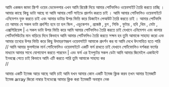আমি একজন জাভা স্ক্রিপ্ট ওয়েব ডেভেলপার এখন আমি রিয়েক্ট দিয়ে আমার পোর্টফলিও ওয়েবসাইট তৈরি করতে চাচ্ছি । আমার কাছে কিছু ডাটা আছে যা আমি আমার পোর্ট সাইডে প্রদর্শন করতে চাই । আমি আমার পোর্টফলিও ওয়েবসাইটে এনিমেশন যুক্ত করতে চাই এবং আমার ডাটার উপর ভিত্তি করে  ডিজাইন লেআউট তৈরি করতে চাই । আমার পোর্টফলি তে আমার যে সকল ডাটা প্রদর্শিত হবে তা হল স্কিল , এডুকেশন , প্রজেক্ট , ব্লগ , সিভি , ফুটার , হবি ,থিম , মেটা , এক্সপিরিয়েন্স | এ সকল ডাটা উপর ভিত্তি করে আমি আমার পোর্টফলিও তৈরি করতে চাই যেখানে এনিমেশন এবং কালার পোর্টফলিউটের মান বাড়িয়ে দিবে কিভাবে আমি আমার পোর্টফলিও তৈরি করতে সক্ষম হব তুমি আমাকে সাহায্য করো এবং আমার তথ্যের উপর ভিত্তি করে কিছু উদাহরণস্বরূপ ওয়েবসাইট আমাকে প্রদর্শন কর যা আমি দেখে উৎসাহিত হতে পারি
//
আমি আমার ফুলস্ট্যাক মার্ন পোর্টফোলিও ওয়েবসাইটে একটি ফর্ম রাখতে চাই যেখানে পোর্টফোলিও দর্শকরা ফর্মের মাধ্যমে আমার সাথে যোগাযোগ করতে পারবেন | এবং ফর্ম এর ইনপুটের সকল ডেটা আমি আমার জিমেইল একাউন্টে ইনবক্সে পেতে চাই কিভাবে আমি এটি করতে পারি তুমি আমাকে সাহায্য কর   
//

আমার একটি ইমেজ আরে আছে আমি চাই আমি যখন আমার কোন একটি ইমেজ ক্লিক করব তখন আমার ইমেজটি ইমেজ array জিরো নাম্বার ইনডেক্সে আমার  ক্লিক করা ইমেজটি অবস্থান নেক